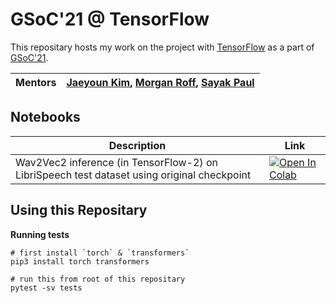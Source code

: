 # GSoC'21 @ TensorFlow

This repositary hosts my work on the project with [TensorFlow](https://github.com/tensorflow/tensorflow) as a part of [GSoC'21](https://summerofcode.withgoogle.com/).

| Mentors | [Jaeyoun Kim](https://github.com/jaeyounkim), [Morgan Roff](https://github.com/MorganR), [Sayak Paul](https://github.com/sayakpaul) |
|---------|---------|

## Notebooks

| Description                               | Link                                      |
|-------------------------------------------|-------------------------------------------|
| Wav2Vec2 inference (in TensorFlow-2) on LibriSpeech test dataset using original checkpoint | <a href="https://colab.research.google.com/github/vasudevgupta7/gsoc-wav2vec2/blob/main/notebooks/librispeech_inference.ipynb" target="_parent"><img src="https://colab.research.google.com/assets/colab-badge.svg" alt="Open In Colab"/></a> |

## Using this Repositary

**Running tests**

```shell
# first install `torch` & `transformers`
pip3 install torch transformers

# run this from root of this repositary
pytest -sv tests
```
